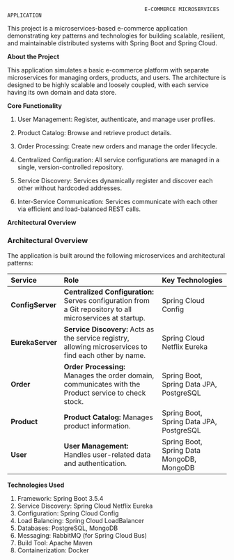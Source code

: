                                                 E-COMMERCE MICROSERVICES APPLICATION

This project is a microservices-based e-commerce application demonstrating key patterns and technologies for building scalable, resilient, and maintainable distributed systems with Spring Boot and Spring Cloud.

**About the Project**

This application simulates a basic e-commerce platform with separate microservices for managing orders, products, and users. The architecture is designed to be highly scalable and loosely coupled, with each service having its own domain and data store.

**Core Functionality**
1. User Management: Register, authenticate, and manage user profiles.

2. Product Catalog: Browse and retrieve product details.

3. Order Processing: Create new orders and manage the order lifecycle.

4. Centralized Configuration: All service configurations are managed in a single, version-controlled repository.

5. Service Discovery: Services dynamically register and discover each other without hardcoded addresses.

6. Inter-Service Communication: Services communicate with each other via efficient and load-balanced REST calls.

**Architectural Overview**

### Architectural Overview

The application is built around the following microservices and architectural patterns:

| Service | Role | Key Technologies |
| :--- | :--- | :--- |
| **ConfigServer** | **Centralized Configuration:** Serves configuration from a Git repository to all microservices at startup. | Spring Cloud Config |
| **EurekaServer** | **Service Discovery:** Acts as the service registry, allowing microservices to find each other by name. | Spring Cloud Netflix Eureka |
| **Order** | **Order Processing:** Manages the order domain, communicates with the Product service to check stock. | Spring Boot, Spring Data JPA, PostgreSQL |
| **Product** | **Product Catalog:** Manages product information. | Spring Boot, Spring Data JPA, PostgreSQL |
| **User** | **User Management:** Handles user-related data and authentication. | Spring Boot, Spring Data MongoDB, MongoDB |


**Technologies Used**
1. Framework: Spring Boot 3.5.4
2. Service Discovery: Spring Cloud Netflix Eureka
3. Configuration: Spring Cloud Config
4. Load Balancing: Spring Cloud LoadBalancer
5. Databases: PostgreSQL, MongoDB
6. Messaging: RabbitMQ (for Spring Cloud Bus)
7. Build Tool: Apache Maven
8. Containerization: Docker


